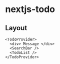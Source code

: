 # nextjs-todo

## Layout

```
<TodoProvider>
  <div> Message </div>
  <SearchBar />
  <TodoList />
</TodoProvider>
```